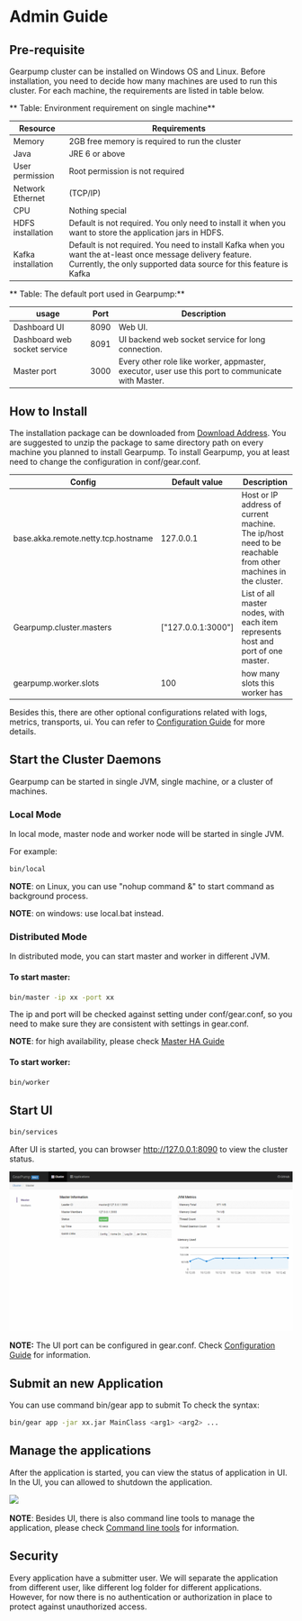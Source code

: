 # Admin Guide

## Pre-requisite

Gearpump cluster can be installed on Windows OS and Linux.
Before installation, you need to decide how many machines are used to run this cluster. For each machine, the requirements are listed in table below.

**  Table: Environment requirement on single machine**

Resource | Requirements
------------ | ---------------------------
Memory       | 2GB free memory is required to run the cluster
Java	       | JRE 6 or above
User permission | Root permission is not required
Network	Ethernet |(TCP/IP)
CPU	| Nothing special
HDFS installation	| Default is not required. You only need to install it when you want to store the application jars in HDFS.
Kafka installation |	Default is not required. You need to install Kafka when you want the at-least once message delivery feature. Currently, the only supported data source for this feature is Kafka 
	
**  Table: The default port used in Gearpump:**

| usage	| Port |	Description |
------------ | ---------------|------------
  Dashboard UI	| 8090	| Web UI. 
Dashboard web socket service |	8091 |	UI backend web socket service for long connection.
Master port |	3000 |	Every other role like worker, appmaster, executor, user use this port to communicate with Master.

## How to Install


The installation package can be downloaded from [Download Address](/downloads/). You are suggested to unzip the package to same directory path on every machine you planned to install Gearpump.
To install Gearpump, you at least need to change the configuration in conf/gear.conf. 

Config	| Default value	| Description	
------------ | ---------------|------------
base.akka.remote.netty.tcp.hostname	| 127.0.0.1	 | Host or IP address of current machine. The ip/host need to be reachable from other machines in the cluster.	
Gearpump.cluster.masters |	["127.0.0.1:3000"] |	List of all master nodes, with each item represents host and port of one master. 
gearpump.worker.slots	 | 100 | how many slots this worker has
		
Besides this, there are other optional configurations related with logs, metrics, transports, ui. You can refer to [Configuration Guide](configuration_guide.md) for more details.

## Start the Cluster Daemons

Gearpump can be started in single JVM, single machine, or a cluster of machines.

### Local Mode

In local mode, master node and worker node will be started in single JVM. 

For example:
```bash
bin/local
```

**NOTE**: on Linux, you can use "nohup command &" to start command as background process.

**NOTE**: on windows: use local.bat instead.

### Distributed Mode

In distributed mode, you can start master and worker in different JVM. 

#### To start master:
```bash
bin/master -ip xx -port xx
```

The ip and port will be checked against setting under conf/gear.conf, so you need to make sure they are consistent with settings in gear.conf.

**NOTE**: for high availability, please check [Master HA Guide](high_availability_guide.md)

#### To start worker: 
```bash
bin/worker
```

## Start UI

```bash
bin/services
```

After UI is started, you can browser http://127.0.0.1:8090 to view the cluster status.

![](/img/dashboard.gif)

**NOTE:** The UI port can be configured in gear.conf. Check [Configuration Guide](configuration_guide.md) for information.

## Submit an new Application

You can use command bin/gear app to submit To check the syntax:

```bash
bin/gear app -jar xx.jar MainClass <arg1> <arg2> ...
```

## Manage the applications

After the application is started, you can view the status of application in UI. In the UI, you can allowed to shutdown the application. 

![](/img/dashboard_3.png)

**NOTE**: Besides UI, there is also command line tools to manage the application, please check [Command line tools](commandlinesyntax.md) for information.

## Security

Every application have a submitter user. We will separate the application from different user, like different log folder for different applications. However, for now there is no authentication or authorization in place to protect against unauthorized access. 
